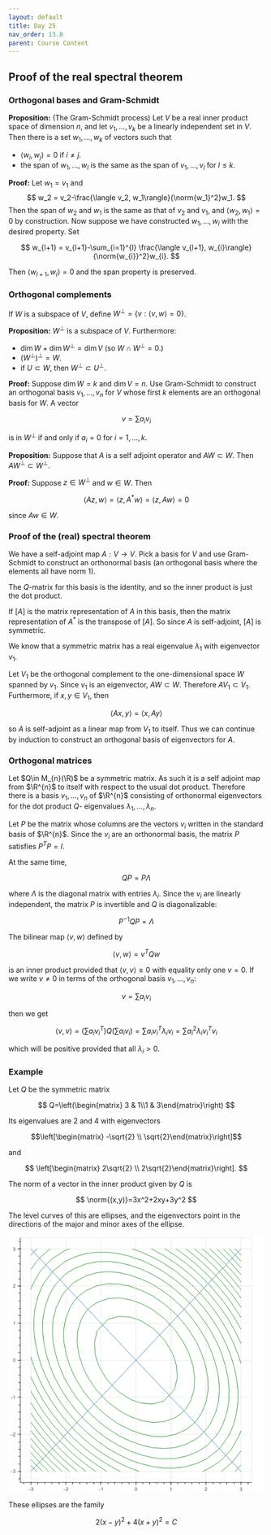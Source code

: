 ```yaml
---
layout: default
title: Day 25
nav_order: 13.8
parent: Course Content
---
```


## Proof of the real spectral theorem

### Orthogonal bases and Gram-Schmidt

**Proposition:** (The Gram-Schmidt process)
Let $V$ be a real inner product space of dimension $n$, and let $v_1,\ldots, v_k$ be a linearly independent set in $V$.  Then there is a set $w_1,\ldots, w_k$ of vectors such that

- $\langle w_i, w_j\rangle=0$ if $i\not=j$.
- the span of $w_1, \ldots, w_l$ is the same as the span of $v_1,\ldots, v_l$ for $l\le k$. 

**Proof:** Let $w_1=v_1$ and 
$$
w_2 = v_2-\frac{\langle v_2, w_1\rangle}{\norm{w_1}^2}w_1.
$$
Then the span of $w_2$ and $w_1$ is the same as that of $v_2$ and $v_1$, and $\langle w_2, w_1\rangle=0$
by construction.
Now suppose we have constructed $w_1,\ldots, w_l$ with the desired property.  Set

$$
w_{l+1} = v_{l+1}-\sum_{i=1}^{l} \frac{\langle v_{l+1}, w_{i}\rangle}{\norm{w_{i}}^2}w_{i}.
$$

Then $\langle w_{l+1}, w_{i}\rangle=0$ and the span property is preserved.

### Orthogonal complements

If $W$ is a subspace of $V$, define $W^{\perp}=\lbrace v : \langle v,w\rangle=0\rbrace$.

**Proposition:** $W^{\perp}$ is a subspace of $V$.  Furthermore:

- $\dim W+\dim W^{\perp}=\dim V$ (so $W\cap W^{\perp}=0$.)
- $(W^{\perp})^{\perp}=W$.
- if $U\subset W$, then $W^{\perp}\subset U^{\perp}$.

**Proof:** Suppose $\dim W=k$ and $\dim V=n$. Use Gram-Schmidt to construct an orthogonal basis $v_1,\ldots, v_n$  for $V$
whose first $k$ elements are an orthogonal basis for $W$. A vector

$$
v=\sum a_{i}v_{i}
$$

is in $W^{\perp}$ if and only if $a_i=0$ for $i=1,\ldots, k$.

**Proposition:** Suppose that $A$ is a self adjoint operator and $AW\subset W$.  Then $AW^{\perp}\subset W^{\perp}$.

**Proof:** Suppose $z\in W^{\perp}$ and $w\in W$.  Then 

$$
\langle Az,w\rangle = \langle z, A^{\ast}w\rangle=\langle z, Aw\rangle = 0
$$

since $Aw\in W$. 

### Proof of the (real) spectral theorem

We have a self-adjoint map $A:V\to V$.  Pick a basis for $V$ and use Gram-Schmidt to construct
an orthonormal basis (an orthogonal basis where the elements all have norm $1$).

The $Q$-matrix for this basis is the identity, and so the inner product is just the dot product.

If $[A]$ is the matrix representation of $A$ in this basis, then the matrix representation of $A^{\ast}$
is the transpose of $[A]$.  So since $A$ is self-adjoint, $[A]$ is symmetric.

We know that a symmetric matrix has a real eigenvalue $\lambda_1$ with eigenvector $v_1$.  

Let $V_1$ be the orthogonal complement to the one-dimensional space $W$ spanned by $v_1$.  Since $v_1$ is
an eigenvector, $AW\subset W$.  Therefore $AV_1\subset V_1$.  Furthermore, if $x,y\in V_1$, then

$$
\langle Ax, y\rangle=\langle x, Ay\rangle
$$

so $A$ is self-adjoint as a linear map from $V_1$ to itself.  Thus we can continue by induction to construct
an orthogonal basis of eigenvectors for $A$.

### Orthogonal matrices

Let $Q\in M_{n}(\R)$ be a symmetric matrix.  As such it is a self adjoint map from $\R^{n}$ to itself
with respect to the usual dot product.  Therefore there is a basis $v_1,\ldots, v_n$ of $\R^{n}$
consisting of orthonormal eigenvectors for the dot product $Q$- eigenvalues $\lambda_1,\ldots, \lambda_n$.  

Let $P$ be the matrix whose columns are the vectors $v_{i}$ written in the standard basis of $\R^{n}$.
Since the $v_{i}$ are an orthonormal basis, the matrix $P$ satisfies $P^{T}P=I$.

At the same time, 

$$
QP=P\Lambda
$$

where $\Lambda$ is the diagonal matrix with entries $\lambda_{i}$. Since the $v_{i}$ are linearly independent,
the matrix $P$ is invertible and $Q$ is diagonalizable:

$$
P^{-1}QP=\Lambda
$$

The bilinear map $\langle v,w\rangle$ defined by

$$
\langle v,w\rangle= v^{T}Qw
$$

is an inner product provided that $\langle v,v\rangle\ge 0$ with equality only one $v=0$. If we write $v\not=0$
in terms of the orthogonal basis $v_1,\ldots, v_n$:

$$
v=\sum a_{i}v_{i}
$$

then we get 

$$
\langle v,v\rangle=(\sum a_{i}v_{i}^{T})Q(\sum a_{i}v_{i})=\sum a_{i}v_{i}^{T}\lambda_{i}v_{i}=\sum a_{i}^2\lambda_{i}v_{i}^{T}v_{i}
$$

which will be positive provided that all $\lambda_{i}>0$.





### Example

Let $Q$ be the symmetric matrix

$$
Q=\left(\begin{matrix} 3 & 1\\1 & 3\end{matrix}\right)
$$

Its eigenvalues are $2$ and $4$ with eigenvectors 

$$\left[\begin{matrix} -\sqrt{2} \\ \sqrt{2}\end{matrix}\right]$$

and 

$$
\left[\begin{matrix} 2\sqrt{2} \\ 2\sqrt{2}\end{matrix}\right].
$$

The norm of a vector in the inner product given by $Q$ is 

$$
\norm{(x,y)}=3x^2+2xy+3y^2
$$

The level curves of this are ellipses, and 
the eigenvectors point in the directions of the major and minor axes of the ellipse.

![img](./ellipses.png)

These ellipses are the family

$$
2(x-y)^2+4(x+y)^2=C
$$